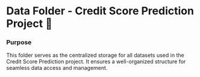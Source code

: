 # Data Folder - Credit Score Prediction Project 📂
### Purpose
This folder serves as the centralized storage for all datasets used in the Credit Score Prediction project. It ensures a well-organized structure for seamless data access and management.
